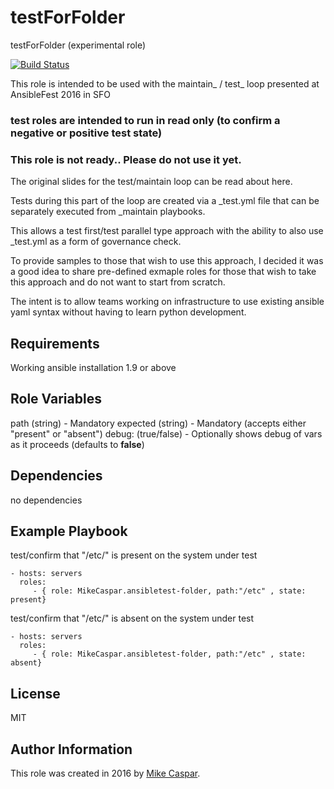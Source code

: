 testForFolder
=============================

testForFolder (experimental role)


[![Build Status](https://travis-ci.org/MikeCaspar/testForFolder.svg?branch=master)](https://travis-ci.org/MikeCaspar/testForFolder)


This role is intended to be used with the maintain_ / test_ loop presented at AnsibleFest 2016 in SFO

### test roles are intended to run in read only (to confirm a negative or positive test state)

### This role is not ready.. Please do not use it yet.

The original slides for the test/maintain loop can be read about here.

Tests during this part of the loop are created via a _test.yml file that can be separately executed from _maintain playbooks.

This allows a test first/test parallel type approach with the ability to also use _test.yml as a form of governance check.

To provide samples to those that wish to use this approach, I decided it was a good idea to share pre-defined exmaple roles for those that wish to take this approach and do not want to start from scratch.

The intent is to allow teams working on infrastructure to use existing ansible yaml syntax without having to learn python development.

Requirements
------------

Working ansible installation 1.9 or above

Role Variables
--------------

path (string) - Mandatory
expected (string) - Mandatory  (accepts either "present" or "absent")
debug: (true/false) - Optionally shows debug of vars as it proceeds (defaults to **false**) 

Dependencies
------------

no dependencies

Example Playbook
----------------

test/confirm that "/etc/" is present on the system under test

    - hosts: servers
      roles:
         - { role: MikeCaspar.ansibletest-folder, path:"/etc" , state: present}
     
 test/confirm that "/etc/" is absent on the system under test

    - hosts: servers
      roles:
         - { role: MikeCaspar.ansibletest-folder, path:"/etc" , state: absent}
    
         
## License

MIT

## Author Information

This role was created in 2016 by [Mike Caspar](http://www.caspar.com/).
